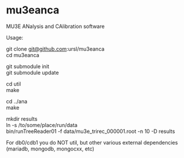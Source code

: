 # mu3eanca
MU3E ANalysis and CAlibration software

Usage:


git clone git@github.com:ursl/mu3eanca <br>
cd mu3eanca <br>

git submodule init<br>
git submodule update<br>


cd util<br>
make<br>

cd ../ana<br>
make<br>

mkdir results<br>
ln -s /to/some/place/run/data<br>
bin/runTreeReader01 -f data/mu3e_trirec_000001.root -n 10 -D results<br>


For db0/cdb1 you do NOT util, but other various external dependencies (mariadb, mongodb, mongocxx, etc)
